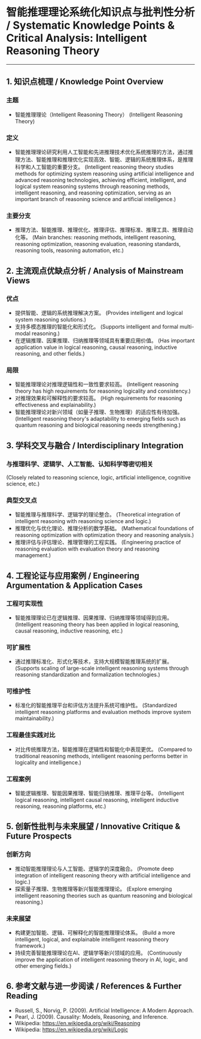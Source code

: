 # 智能推理理论系统化知识点与批判性分析 / Systematic Knowledge Points & Critical Analysis: Intelligent Reasoning Theory

---

## 1. 知识点梳理 / Knowledge Point Overview

### 主题

- 智能推理理论（Intelligent Reasoning Theory）
  (Intelligent Reasoning Theory)

### 定义

- 智能推理理论研究利用人工智能和先进推理技术优化系统推理的方法，通过推理方法、智能推理和推理优化实现高效、智能、逻辑的系统推理体系，是推理科学和人工智能的重要分支。
  (Intelligent reasoning theory studies methods for optimizing system reasoning using artificial intelligence and advanced reasoning technologies, achieving efficient, intelligent, and logical system reasoning systems through reasoning methods, intelligent reasoning, and reasoning optimization, serving as an important branch of reasoning science and artificial intelligence.)

### 主要分支

- 推理方法、智能推理、推理优化、推理评估、推理标准、推理工具、推理自动化等。
  (Main branches: reasoning methods, intelligent reasoning, reasoning optimization, reasoning evaluation, reasoning standards, reasoning tools, reasoning automation, etc.)

## 2. 主流观点优缺点分析 / Analysis of Mainstream Views

### 优点

- 提供智能、逻辑的系统推理解决方案。
  (Provides intelligent and logical system reasoning solutions.)
- 支持多模态推理的智能化和形式化。
  (Supports intelligent and formal multi-modal reasoning.)
- 在逻辑推理、因果推理、归纳推理等领域具有重要应用价值。
  (Has important application value in logical reasoning, causal reasoning, inductive reasoning, and other fields.)

### 局限

- 智能推理理论对推理逻辑性和一致性要求较高。
  (Intelligent reasoning theory has high requirements for reasoning logicality and consistency.)
- 对推理效果和可解释性的要求较高。
  (High requirements for reasoning effectiveness and explainability.)
- 智能推理理论对新兴领域（如量子推理、生物推理）的适应性有待加强。
  (Intelligent reasoning theory's adaptability to emerging fields such as quantum reasoning and biological reasoning needs strengthening.)

## 3. 学科交叉与融合 / Interdisciplinary Integration

### 与推理科学、逻辑学、人工智能、认知科学等密切相关

  (Closely related to reasoning science, logic, artificial intelligence, cognitive science, etc.)

### 典型交叉点

- 智能推理与推理科学、逻辑学的理论整合。
  (Theoretical integration of intelligent reasoning with reasoning science and logic.)
- 推理优化与优化理论、推理分析的数学基础。
  (Mathematical foundations of reasoning optimization with optimization theory and reasoning analysis.)
- 推理评估与评估理论、推理管理的工程实践。
  (Engineering practice of reasoning evaluation with evaluation theory and reasoning management.)

## 4. 工程论证与应用案例 / Engineering Argumentation & Application Cases

### 工程可实现性

- 智能推理理论已在逻辑推理、因果推理、归纳推理等领域得到应用。
  (Intelligent reasoning theory has been applied in logical reasoning, causal reasoning, inductive reasoning, etc.)

### 可扩展性

- 通过推理标准化、形式化等技术，支持大规模智能推理系统的扩展。
  (Supports scaling of large-scale intelligent reasoning systems through reasoning standardization and formalization technologies.)

### 可维护性

- 标准化的智能推理平台和评估方法提升系统可维护性。
  (Standardized intelligent reasoning platforms and evaluation methods improve system maintainability.)

### 工程最佳实践对比

- 对比传统推理方法，智能推理在逻辑性和智能化中表现更优。
  (Compared to traditional reasoning methods, intelligent reasoning performs better in logicality and intelligence.)

### 工程案例

- 智能逻辑推理、智能因果推理、智能归纳推理、推理平台等。
  (Intelligent logical reasoning, intelligent causal reasoning, intelligent inductive reasoning, reasoning platforms, etc.)

## 5. 创新性批判与未来展望 / Innovative Critique & Future Prospects

### 创新方向

- 推动智能推理理论与人工智能、逻辑学的深度融合。
  (Promote deep integration of intelligent reasoning theory with artificial intelligence and logic.)
- 探索量子推理、生物推理等新兴智能推理理论。
  (Explore emerging intelligent reasoning theories such as quantum reasoning and biological reasoning.)

### 未来展望

- 构建更加智能、逻辑、可解释化的智能推理理论体系。
  (Build a more intelligent, logical, and explainable intelligent reasoning theory framework.)
- 持续完善智能推理理论在AI、逻辑学等新兴领域的应用。
  (Continuously improve the application of intelligent reasoning theory in AI, logic, and other emerging fields.)

## 6. 参考文献与进一步阅读 / References & Further Reading

- Russell, S., Norvig, P. (2009). Artificial Intelligence: A Modern Approach.
- Pearl, J. (2009). Causality: Models, Reasoning, and Inference.
- Wikipedia: <https://en.wikipedia.org/wiki/Reasoning>
- Wikipedia: <https://en.wikipedia.org/wiki/Logic>
